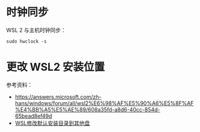 # 时钟同步
WSL 2 与主机时钟同步：
```shell
sudo hwclock -s
```
# 更改 WSL2 安装位置
参考资料：
- https://answers.microsoft.com/zh-hans/windows/forum/all/wsl2%E6%98%AF%E5%90%A6%E5%8F%AF%E4%BB%A5%E5%AE%89/608a35fd-a8d6-40cc-854d-65bead8ef49d
- [WSL修改默认安装目录到其他盘](https://www.cnblogs.com/tl542475736/p/14855863.html)
